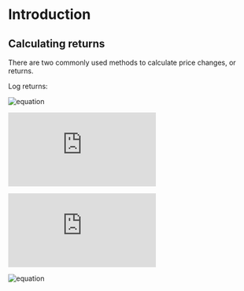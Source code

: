 # Introduction


## Calculating returns

There are two commonly used methods to calculate price changes, or returns.

Log returns:

![equation]( https://www.latex.codecogs.com/eqnedit.php?latex=R_t=ln(P_t+D_t)-ln(P_{t-1}) )


![equation](http://www.sciweavers.org/tex2img.php?eq=1%2Bsin%28mc%5E2%29&bc=White&fc=Black&im=jpg&fs=12&ff=arev&edit=)





![equation](http://www.sciweavers.org/tex2img.php?eq=1%2Bsin%28mc%5E2%29&bc=White&fc=Black&im=jpg&fs=12&ff=arev&edit=)



![equation](https://latex.codecogs.com/svg.latex?R_t=ln(P_t+D_t)-ln(P_{t-1}))



